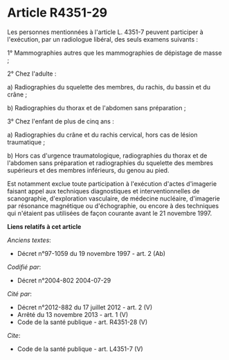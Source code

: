 # Article R4351-29

Les personnes mentionnées à l'article L. 4351-7 peuvent participer à l'exécution, par un radiologue libéral, des seuls
examens suivants :

1° Mammographies autres que les mammographies de dépistage de masse ;

2° Chez l'adulte :

a) Radiographies du squelette des membres, du rachis, du bassin et du crâne ;

b) Radiographies du thorax et de l'abdomen sans préparation ;

3° Chez l'enfant de plus de cinq ans :

a) Radiographies du crâne et du rachis cervical, hors cas de lésion traumatique ;

b) Hors cas d'urgence traumatologique, radiographies du thorax et de l'abdomen sans préparation et radiographies du squelette
des membres supérieurs et des membres inférieurs, du genou au pied.

Est notamment exclue toute participation à l'exécution d'actes d'imagerie faisant appel aux techniques diagnostiques et
interventionnelles de scanographie, d'exploration vasculaire, de médecine nucléaire, d'imagerie par résonance magnétique ou
d'échographie, ou encore à des techniques qui n'étaient pas utilisées de façon courante avant le 21 novembre 1997.

**Liens relatifs à cet article**

_Anciens textes_:

  - Décret n°97-1059 du 19 novembre 1997 - art. 2 (Ab)

_Codifié par_:

  - Décret n°2004-802 2004-07-29

_Cité par_:

  - Décret n°2012-882 du 17 juillet 2012 - art. 2 (V)
  - Arrêté du 13 novembre 2013 - art. 1 (V)
  - Code de la santé publique - art. R4351-28 (V)

_Cite_:

  - Code de la santé publique - art. L4351-7 (V)

